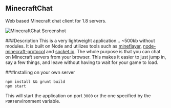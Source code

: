 MinecraftChat
-------

Web based Minecraft chat client for 1.8 servers.

![MinecraftChat Screenshot](http://puu.sh/hwR1L/9e88547904.png)

###Description
This is a very lightweight application... ~500kb without modules. It is built on Node and utilizes tools such as [mineflayer](https://github.com/andrewrk/mineflayer), [node-minecraft-protocol](https://github.com/PrismarineJS/node-minecraft-protocol#windows) and [socket.io](http://socket.io/). The whole purpose is that you can chat on Minecraft servers from your browser. This makes it easier to just jump in, say a few things, and leave without having to wait for your game to load.

###Installing on your own server
```
npm install && grunt build
npm start
```

This will start the application on port `3000` or the one specified by the `PORT`environment variable.
